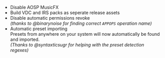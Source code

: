 * Disable AOSP MusicFX
* Build VDC and IRS packs as seperate release assets
* Disable automatic permissions revoke  
  *(thanks to @binarynoise for finding correct `APPOPS` operation name)*
* Automatic preset importing  
  Presets from anywhere on your system will now automatically be found and imported.  
  *(Thanks to @syntaxticsugr for helping with the preset detection regexes)*
